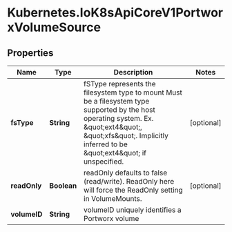 # Kubernetes.IoK8sApiCoreV1PortworxVolumeSource

## Properties

Name | Type | Description | Notes
------------ | ------------- | ------------- | -------------
**fsType** | **String** | fSType represents the filesystem type to mount Must be a filesystem type supported by the host operating system. Ex. \&quot;ext4\&quot;, \&quot;xfs\&quot;. Implicitly inferred to be \&quot;ext4\&quot; if unspecified. | [optional] 
**readOnly** | **Boolean** | readOnly defaults to false (read/write). ReadOnly here will force the ReadOnly setting in VolumeMounts. | [optional] 
**volumeID** | **String** | volumeID uniquely identifies a Portworx volume | 


